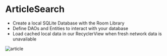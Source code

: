 # ArticleSearch

- Create a local SQLite Database with the Room Library
-  Define DAOs and Entities to interact with your database
- Load cached local data in our RecyclerView when fresh network data is unavailable

![article](https://user-images.githubusercontent.com/80735535/194955154-177265d5-af38-4bd7-8a0a-ae7cfa30aae5.gif)
